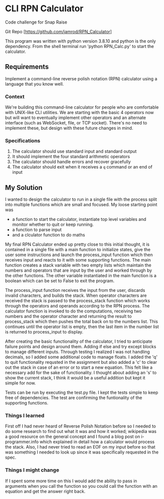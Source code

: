 # CLI RPN Calculator
Code challenge for Snap Raise

Git Repo [https://github.com/jamrod/RPN_Calculator]

This program was written with python version 3.8.10 and python is the only dependency.
From the shell terminal run 'python RPN_Calc.py' to start the calculator.

## Requirements
Implement a command-line reverse polish notation (RPN) calculator using a language that you know well.

### Context
We're building this command-line calculator for people who are comfortable with UNIX-like CLI utilities.
We are starting with the basic 4 operators now but will want to eventually implement other operators and
an alternate interface (such as WebSocket, file, or TCP socket).
There's no need to implement these, but design with these future changes in mind.

### Specifications
1. The calculator should use standard input and standard output
2. It should implement the four standard arithmetic operators
3. The calculator should handle errors and recover gracefully
4. The calculator should exit when it receives a `q` command or an end of input 

## My Solution
I wanted to design the calculator to run in a single file with the process split into multiple functions which are small and focused. My loose starting point was 
 * a function to start the calculator, instantiate top level variables and monitor whether to quit or keep running.
 *  a function to parse input
 * and a clculator function to do maths

My final RPN Calculator ended up pretty close to this initial thought, it is contained in a single file with a main function to initialize states, give the user some instructions and launch the process_input function which then receives input and reacts to it with some supporting functions. The main function creates a stack variable with two empty lists which maintain the numbers and operators that are input by the user and worked through by the other functions. The other variable instantiated in the main function is a boolean which can be set to False to exit the program.

The process_input function receives the input from the user, discards invalid characters, and builds the stack. When operator characters are received the stack is passed to the process_stack function which works through the operators and operands according to the RPN process. The calculator function is invoked to do the computations, receiving two numbers and the operator character and returning the result to process_stack which then pushes the total back on to the numbers list. This continues until the operator list is empty, then the last item in the number list is returned to process_input to display.

After creating the basic functionality of the calculator, I tried to anticipate failure points and design around them. Adding if else and try except blocks to manage different inputs. Through testing I realized I was not handling decimals, so I added some additional code to manage floats. I added the 'q' to quit functionality requsted in the assignment but also added a 'c' to clear out the stack in case of an error or to start a new equation. This felt like a necessary add for the sake of functionality. I thought about adding an 's' to show the current stack, I think it would be a useful addition but kept it simple for now.

Tests can be run by executing the test.py file. I kept the tests simple to keep free of dependencies. The test are confirming the funtionality of the supporting functions.

### Things I learned
First off I had never heard of Reverse Polish Notation before so I needed to do some research to find out what it was and how it worked; wikipedia was a good resource on the general concept and I found a blog post on i-programmer.info which explained in detail how a calculator would process the stack.
Also, I had never tried to read an EOF on my input before so that was something I needed to look up since it was specifically requested in the spec.

### Things I might change
If I spent some more time on this I would add the ability to pass in arguments when you call the function so you could call the function with an equation and get the answer right back.
